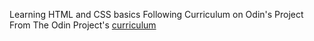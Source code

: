 Learning HTML and CSS basics
Following Curriculum on Odin's Project
From The Odin Project's [curriculum](http://www.theodinproject.com/courses/web-development-101/lessons/html-css)
